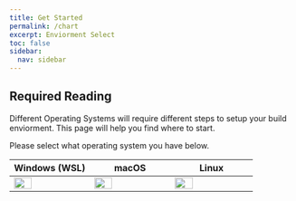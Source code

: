 ```yaml
---
title: Get Started
permalink: /chart
excerpt: Enviorment Select
toc: false
sidebar:
  nav: sidebar
---
```


## Required Reading

Different Operating Systems will require different steps to setup your build enviorment. This page will help you find where to start.

Please select what operating system you have below.

<table class="version_table">
  <colgroup>
    <col span="1" style="width: 33%;">
    <col span="1" style="width: 33%;">
    <col span="1" style="width: 34%;">
  </colgroup>
  <thead>
    <tr>
      <th>Windows (WSL)</th>
      <th>macOS</th>
      <th>Linux</th>
    </tr>
  </thead>
  <tbody>
      <td><a href="device-selection-windows"><img src="/assets/images/iphone12pro.png" alt="" width="50%"></a></td>
      <td><a href="device-selection-macos"><img src="/assets/images/iPad8,9.png" alt="" width="50%"></a></td>
      <td><a href="device-selection-linux"><img src="/assets/images/iPod9,1.png" alt="" width="50%"></a></td>
  </tbody>
</table>
